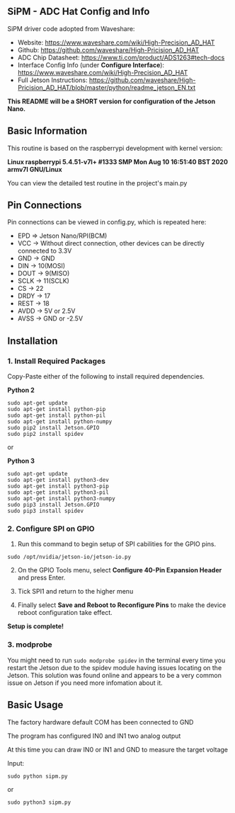 ## SiPM - ADC Hat Config and Info

SiPM driver code adopted from Waveshare:

- Website: https://www.waveshare.com/wiki/High-Precision_AD_HAT
- Github: https://github.com/waveshare/High-Pricision_AD_HAT
- ADC Chip Datasheet: https://www.ti.com/product/ADS1263#tech-docs
- Interface Config Info (under **Configure Interface**): https://www.waveshare.com/wiki/High-Precision_AD_HAT
- Full Jetson Instructions: https://github.com/waveshare/High-Pricision_AD_HAT/blob/master/python/readme_jetson_EN.txt

**This README will be a SHORT version for configuration of the Jetson Nano.**

## Basic Information

This routine is based on the raspberrypi development with kernel version:

**Linux raspberrypi 5.4.51-v7l+ #1333 SMP Mon Aug 10 16:51:40 BST 2020 armv7l GNU/Linux**

You can view the detailed test routine in the project's main.py

## Pin Connections

Pin connections can be viewed in config.py, which is repeated here:
- EPD    =>    Jetson Nano/RPI(BCM)
- VCC    ->    Without direct connection, other devices can be directly connected to 3.3V
- GND    ->    GND
- DIN    ->    10(MOSI)
- DOUT   ->    9(MISO)
- SCLK   ->    11(SCLK)
- CS     ->    22
- DRDY   ->    17
- REST   ->    18
- AVDD   ->    5V or 2.5V
- AVSS   ->    GND or -2.5V

## Installation

### 1. Install Required Packages

Copy-Paste either of the following to install required dependencies.

**Python 2**

```
sudo apt-get update
sudo apt-get install python-pip
sudo apt-get install python-pil
sudo apt-get install python-numpy
sudo pip2 install Jetson.GPIO
sudo pip2 install spidev
```

or

**Python 3**

```
sudo apt-get update
sudo apt-get install python3-dev
sudo apt-get install python3-pip
sudo apt-get install python3-pil
sudo apt-get install python3-numpy
sudo pip3 install Jetson.GPIO
sudo pip3 install spidev
``` 

### 2. Configure SPI on GPIO

1. Run this command to begin setup of SPI cabilities for the GPIO pins. 

```
sudo /opt/nvidia/jetson-io/jetson-io.py
```

2. On the GPIO Tools menu, select **Configure 40-Pin Expansion Header** and press Enter.

3. Tick SPI1 and return to the higher menu 

4. Finally select **Save and Reboot to Reconfigure Pins** to make the device reboot configuration take effect.

**Setup is complete!**

### 3. modprobe 

You might need to run `sudo modprobe spidev` in the terminal every time you restart the Jetson due to the spidev module having issues locating on the Jetson. This solution was found online and appears to be a very common issue on Jetson if you need more infomation about it.

## Basic Usage

The factory hardware default COM has been connected to GND

The program has configured IN0 and IN1 two analog output

At this time you can draw IN0 or IN1 and GND to measure the target voltage

Input:

```
sudo python sipm.py
```

or

```
sudo python3 sipm.py
```
